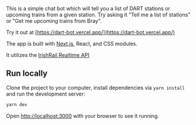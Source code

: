 This is a simple chat bot which will tell you a list of DART stations or upcoming trains from a given station. Try asking it "Tell me a list of stations" or "Get me upcoming trains from Bray".

Try it out at [https://dart-bot.vercel.app/](https://dart-bot.vercel.app/)

The app is built with [Next.js](https://nextjs.org/), React, and CSS modules.

It utilizes the [IrishRail Realtime API](http://api.irishrail.ie/realtime/)

## Run locally

Clone the project to your computer, install dependencies via `yarn install` and run the development server:

```bash
yarn dev
```

Open [http://localhost:3000](http://localhost:3000) with your browser to see it running.
